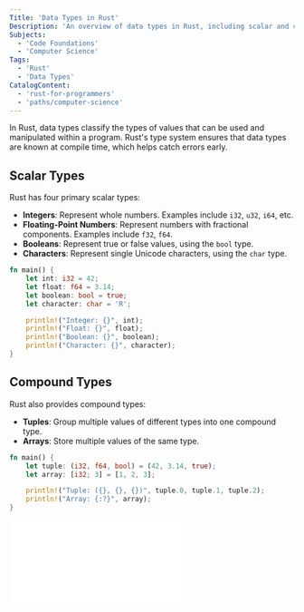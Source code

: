 ```yaml
---
Title: 'Data Types in Rust'
Description: 'An overview of data types in Rust, including scalar and compound types.'
Subjects:
  - 'Code Foundations'
  - 'Computer Science'
Tags:
  - 'Rust'
  - 'Data Types'
CatalogContent:
  - 'rust-for-programmers'
  - 'paths/computer-science'
---
```


In Rust, data types classify the types of values that can be used and manipulated within a program. Rust's type system ensures that data types are known at compile time, which helps catch errors early.

## Scalar Types

Rust has four primary scalar types:
- **Integers**: Represent whole numbers. Examples include `i32`, `u32`, `i64`, etc.
- **Floating-Point Numbers**: Represent numbers with fractional components. Examples include `f32`, `f64`.
- **Booleans**: Represent true or false values, using the `bool` type.
- **Characters**: Represent single Unicode characters, using the `char` type.

```rust
fn main() {
    let int: i32 = 42;
    let float: f64 = 3.14;
    let boolean: bool = true;
    let character: char = 'R';

    println!("Integer: {}", int);
    println!("Float: {}", float);
    println!("Boolean: {}", boolean);
    println!("Character: {}", character);
}
```

## Compound Types

Rust also provides compound types:
- **Tuples**: Group multiple values of different types into one compound type.
- **Arrays**: Store multiple values of the same type.

```rust
fn main() {
    let tuple: (i32, f64, bool) = (42, 3.14, true);
    let array: [i32; 3] = [1, 2, 3];

    println!("Tuple: ({}, {}, {})", tuple.0, tuple.1, tuple.2);
    println!("Array: {:?}", array);
}
```

![Rust Data Types](../../../media/data-types.md)
